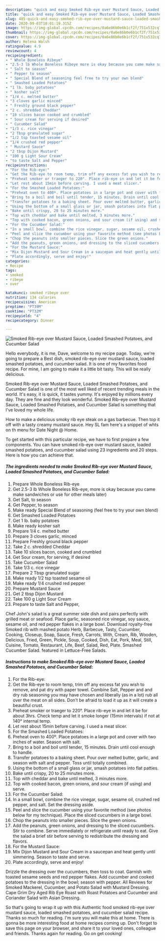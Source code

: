 ```yaml
---
description: "quick and easy Smoked Rib-eye over Mustard Sauce, Loaded Smashed Potatoes, and Cucumber Salad | how to cook Smoked Rib-eye over Mustard Sauce, Loaded Smashed Potatoes, and Cucumber Salad"
title: "quick and easy Smoked Rib-eye over Mustard Sauce, Loaded Smashed Potatoes, and Cucumber Salad | how to cook Smoked Rib-eye over Mustard Sauce, Loaded Smashed Potatoes, and Cucumber Salad"
slug: 485-quick-and-easy-smoked-rib-eye-over-mustard-sauce-loaded-smashed-potatoes-and-cucumber-salad-how-to-cook-smoked-rib-eye-over-mustard-sauce-loaded-smashed-potatoes-and-cucumber-salad
date: 2020-09-03T10:01:19.315Z
image: https://img-global.cpcdn.com/recipes/0a6e86b0e6b1cf2f/751x532cq70/smoked-rib-eye-over-mustard-sauce-loaded-smashed-potatoes-and-cucumber-salad-recipe-main-photo.jpg
thumbnail: https://img-global.cpcdn.com/recipes/0a6e86b0e6b1cf2f/751x532cq70/smoked-rib-eye-over-mustard-sauce-loaded-smashed-potatoes-and-cucumber-salad-recipe-main-photo.jpg
cover: https://img-global.cpcdn.com/recipes/0a6e86b0e6b1cf2f/751x532cq70/smoked-rib-eye-over-mustard-sauce-loaded-smashed-potatoes-and-cucumber-salad-recipe-main-photo.jpg
author: Helena Walsh
ratingvalue: 4.9
reviewcount: 4
recipeingredient:
- " Whole Boneless Ribeye"
- "2.5-3 lb Whole Boneless Ribeye more is okay because you came make sandwiches or use for other meals later"
- " Salt to season"
- " Pepper to season"
- " Special Blend of seasoning feel free to try your own blend"
- " Smashed Loaded Potatoes"
- "1 lb. baby potatoes"
- " kosher salt"
- "1/4 c. melted butter"
- "3 cloves garlic minced"
- " Freshly ground black pepper"
- "2 c. shredded Cheddar"
- "10 slices bacon cooked and crumbled"
- " Sour cream for serving if desired"
- " Cucumber Salad"
- "1/3 c. rice vinegar"
- "2 Tbsp granulated sugar"
- "1/2 tsp toasted sesame oil"
- "1/4 crushed red pepper"
- " Mustard Sauce"
- "2 tbsp Dijon Mustard"
- "100 g Light Sour Cream"
- "to taste Salt and Pepper"
recipeinstructions:
- "For the Rib-eye:"
- "Get the Rib-eye to room temp, trim off any excess fat you wish to remove, and pat dry with paper towel. Combine Salt, Pepper and and dry rub seasoning you may have chosen and liberally (as in a lot) rub all over the meat on all sides. Don’t be afraid to load it up as it will create a beautiful crust."
- "Preheat smoker or traeger to 220°. Place rib-eye in and let it be for about 3hrs. Check temp and let it smoke longer (15min intervals) if not at 140° internal temp."
- "Let rest about 15min before carving. I used a meat slicer."
- "For the Smashed Loaded Potatoes:"
- "Preheat oven to 400º. Place potatoes in a large pot and cover with two inches of water. Season with salt."
- "Bring to a boil and boil until tender, 15 minutes. Drain until cool enough to handle."
- "Transfer potatoes to a baking sheet. Pour over melted butter, garlic, and season with salt and pepper. Toss until totally combined."
- "Using the bottom of a small glass or jar, smash potatoes into flat patties."
- "Bake until crispy, 20 to 25 minutes more."
- "Top with cheddar and bake until melted, 3 minutes more."
- "Top with cooked bacon, green onions, and sour cream (if using) and serve."
- "For the Cucumber Salad:"
- "In a small bowl, combine the rice vinegar, sugar, sesame oil, crushed red pepper, and salt. Set the dressing aside."
- "Peel and slice the cucumber using your favorite method (see photos below for my technique). Place the sliced cucumbers in a large bowl."
- "Chop the peanuts into smaller pieces. Slice the green onions."
- "Add the peanuts, green onions, and dressing to the sliced cucumbers. Stir to combine. Serve immediately or refrigerate until ready to eat. Give the salad a brief stir before serving to redistribute the dressing and flavors."
- "For the Mustard Sauce:"
- "Mix Dijon Mustard and Sour Cream in a saucepan and heat gently until simmering. Season to taste and serve."
- "Plate accordingly, serve and enjoy!"
categories:
- Recipe
tags:
- smoked
- ribeye
- over

katakunci: smoked ribeye over 
nutrition: 134 calories
recipecuisine: American
preptime: "PT39M"
cooktime: "PT32M"
recipeyield: "4"
recipecategory: Dinner

---
```



![Smoked Rib-eye over Mustard Sauce, Loaded Smashed Potatoes, and Cucumber Salad](https://img-global.cpcdn.com/recipes/0a6e86b0e6b1cf2f/751x532cq70/smoked-rib-eye-over-mustard-sauce-loaded-smashed-potatoes-and-cucumber-salad-recipe-main-photo.jpg)

Hello everybody, it is me, Dave, welcome to my recipe page. Today, we're going to prepare a Best dish, smoked rib-eye over mustard sauce, loaded smashed potatoes, and cucumber salad. It is one of my favorites food recipe. For mine, I am going to make it a little bit tasty. This will be really delicious.

Smoked Rib-eye over Mustard Sauce, Loaded Smashed Potatoes, and Cucumber Salad is one of the most well liked of recent trending meals in the world. It's easy, it is quick, it tastes yummy. It's enjoyed by millions every day. They are fine and they look wonderful. Smoked Rib-eye over Mustard Sauce, Loaded Smashed Potatoes, and Cucumber Salad is something that I've loved my whole life.

How to make a delicious smoky rib eye steak on a gas barbecue. Then top it off with a tasty creamy mustard sauce. Hey SL fam here&#39;s a snippet of whts on th menu for Date Night @ Home.


To get started with this particular recipe, we have to first prepare a few components. You can have smoked rib-eye over mustard sauce, loaded smashed potatoes, and cucumber salad using 23 ingredients and 20 steps. Here is how you can achieve that.

<!--inarticleads1-->

##### The ingredients needed to make Smoked Rib-eye over Mustard Sauce, Loaded Smashed Potatoes, and Cucumber Salad:

1. Prepare  Whole Boneless Rib-eye
1. Get 2.5-3 lb Whole Boneless Rib-eye, more is okay because you came make sandwiches or use for other meals later)
1. Get  Salt, to season
1. Get  Pepper, to season
1. Make ready  Special Blend of seasoning (feel free to try your own blend)
1. Get  Smashed Loaded Potatoes
1. Get 1 lb. baby potatoes
1. Make ready  kosher salt
1. Prepare 1/4 c. melted butter
1. Prepare 3 cloves garlic, minced
1. Prepare  Freshly ground black pepper
1. Take 2 c. shredded Cheddar
1. Take 10 slices bacon, cooked and crumbled
1. Get  Sour cream, for serving, if desired
1. Take  Cucumber Salad
1. Take 1/3 c. rice vinegar
1. Prepare 2 Tbsp granulated sugar
1. Make ready 1/2 tsp toasted sesame oil
1. Make ready 1/4 crushed red pepper
1. Prepare  Mustard Sauce
1. Get 2 tbsp Dijon Mustard
1. Take 100 g Light Sour Cream
1. Prepare to taste Salt and Pepper,


Chef John&#39;s salad is a great summer side dish and pairs perfectly with grilled meat or seafood. Place garlic, seasoned rice vinegar, soy sauce, sesame oil, and red pepper flakes in a large bowl. Download royalty-free Smoked rib with mashed potato Herb, Barbecue, Tasty, Cucumber, Cooking, Closeup, Soap, Sauce, Fresh, Carrots, With, Cream, Rib, Wooden, Delicious, Fried, Green, Pickle, Soup, Cooked, Dish, Eat, Pork, Meal, Still, Cuisine, Tomato, Restaurant, Life, Beef, Salad, Red, Plate. Smashed Cucumber Salad. featured in Lettuce-Free Salads. 

<!--inarticleads2-->

##### Instructions to make Smoked Rib-eye over Mustard Sauce, Loaded Smashed Potatoes, and Cucumber Salad:

1. For the Rib-eye:
1. Get the Rib-eye to room temp, trim off any excess fat you wish to remove, and pat dry with paper towel. Combine Salt, Pepper and and dry rub seasoning you may have chosen and liberally (as in a lot) rub all over the meat on all sides. Don’t be afraid to load it up as it will create a beautiful crust.
1. Preheat smoker or traeger to 220°. Place rib-eye in and let it be for about 3hrs. Check temp and let it smoke longer (15min intervals) if not at 140° internal temp.
1. Let rest about 15min before carving. I used a meat slicer.
1. For the Smashed Loaded Potatoes:
1. Preheat oven to 400º. Place potatoes in a large pot and cover with two inches of water. Season with salt.
1. Bring to a boil and boil until tender, 15 minutes. Drain until cool enough to handle.
1. Transfer potatoes to a baking sheet. Pour over melted butter, garlic, and season with salt and pepper. Toss until totally combined.
1. Using the bottom of a small glass or jar, smash potatoes into flat patties.
1. Bake until crispy, 20 to 25 minutes more.
1. Top with cheddar and bake until melted, 3 minutes more.
1. Top with cooked bacon, green onions, and sour cream (if using) and serve.
1. For the Cucumber Salad:
1. In a small bowl, combine the rice vinegar, sugar, sesame oil, crushed red pepper, and salt. Set the dressing aside.
1. Peel and slice the cucumber using your favorite method (see photos below for my technique). Place the sliced cucumbers in a large bowl.
1. Chop the peanuts into smaller pieces. Slice the green onions.
1. Add the peanuts, green onions, and dressing to the sliced cucumbers. Stir to combine. Serve immediately or refrigerate until ready to eat. Give the salad a brief stir before serving to redistribute the dressing and flavors.
1. For the Mustard Sauce:
1. Mix Dijon Mustard and Sour Cream in a saucepan and heat gently until simmering. Season to taste and serve.
1. Plate accordingly, serve and enjoy!


Drizzle the dressing over the cucumbers, then toss to coat. Garnish with toasted sesame seeds and red pepper flakes. Add cucumber and cooked potatoes to the dressing in the bowl; season with pepper. All Reviews for Smoked Mackerel, Cucumber, and Potato Salad with Mustard Dressing. Cape Grim Dry Aged Rib Eye Roast with Roast Potatoes and Cucumber and Coriander Salad with Asian Dressing. 

So that's going to wrap it up with this Authentic food smoked rib-eye over mustard sauce, loaded smashed potatoes, and cucumber salad recipe. Thanks so much for reading. I'm sure you will make this at home. There is gonna be more interesting food at home recipes coming up. Don't forget to save this page on your browser, and share it to your loved ones, colleague and friends. Thanks again for reading. Go on get cooking!
